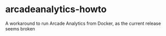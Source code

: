 # arcadeanalytics-howto
A workaround to run Arcade Analytics from Docker, as the current release seems broken
